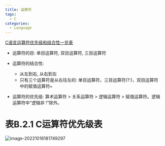 ```yaml
---
title: 运算符
tags:
  - C
categories:
  - Language
---
```

[C语言运算符优先级和结合性一览表](http://c.biancheng.net/view/161.html)

- 运算符的目: 单目运算符, 双目运算符, 三目运算符

- 运算符的结合性:  
  - 从左到右, 从右到左
  - 只有三个运算符是从右往左的: 单目运算符，三目运算符(?:)，双目运算符中的赋值运算符`=`

- 运算符的优先级: 算术运算符 > 关系运算符 > 逻辑运算符 > 赋值运算符。逻辑运算符中“逻辑非 !”除外。

# 表B.2.1 C运算符优先级表

![image-20221016181749297](https://illyber-images.oss-cn-chengdu.aliyuncs.com/202301281527062.png)





